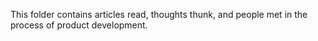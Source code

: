 This folder contains articles read, thoughts thunk, and people met in the process of product development.
